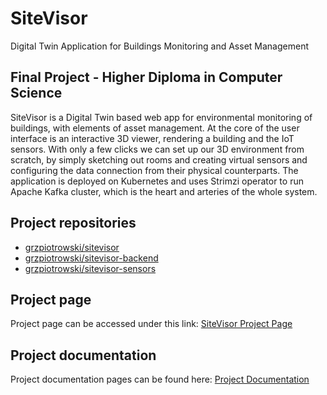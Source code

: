 # SiteVisor
Digital Twin Application for Buildings Monitoring and Asset Management

## Final Project - Higher Diploma in Computer Science
SiteVisor is a Digital Twin based web app for environmental monitoring of buildings, with elements of asset management. At the core of the user interface is an interactive 3D viewer, rendering a building and the IoT sensors. With only a few clicks we can set up our 3D environment from scratch, by simply sketching out rooms and creating virtual sensors and configuring the data connection from their physical counterparts. The application is deployed on Kubernetes and uses Strimzi operator to run Apache Kafka cluster, which is the heart and arteries of the whole system.

## Project repositories

- [grzpiotrowski/sitevisor](https://github.com/grzpiotrowski/sitevisor)
- [grzpiotrowski/sitevisor-backend](https://github.com/grzpiotrowski/sitevisor-backend)
- [grzpiotrowski/sitevisor-sensors](https://github.com/grzpiotrowski/sitevisor-sensors)

## Project page
Project page can be accessed under this link: [SiteVisor Project Page](https://grzpiotrowski.github.io/sitevisor-project/)


## Project documentation
Project documentation pages can be found here: [Project Documentation](https://grzpiotrowski.github.io/sitevisor/)
